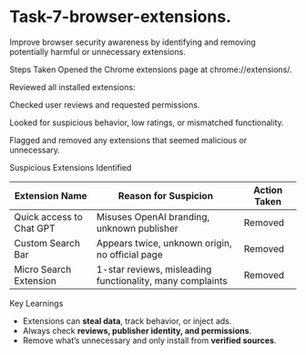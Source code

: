 # Task-7-browser-extensions.

Improve browser security awareness by identifying and removing potentially harmful or unnecessary extensions.

Steps Taken
Opened the Chrome extensions page at chrome://extensions/.

Reviewed all installed extensions:

Checked user reviews and requested permissions.

Looked for suspicious behavior, low ratings, or mismatched functionality.

Flagged and removed any extensions that seemed malicious or unnecessary.


Suspicious Extensions Identified

| Extension Name             | Reason for Suspicion                                      | Action Taken  |
|---------------------------|-----------------------------------------------------------|---------------|
| Quick access to Chat GPT  | Misuses OpenAI branding, unknown publisher                | Removed       |
| Custom Search Bar         | Appears twice, unknown origin, no official page           | Removed       |
| Micro Search Extension    | 1-star reviews, misleading functionality, many complaints | Removed       |


Key Learnings
- Extensions can **steal data**, track behavior, or inject ads.
- Always check **reviews, publisher identity, and permissions**.
- Remove what’s unnecessary and only install from **verified sources**.

